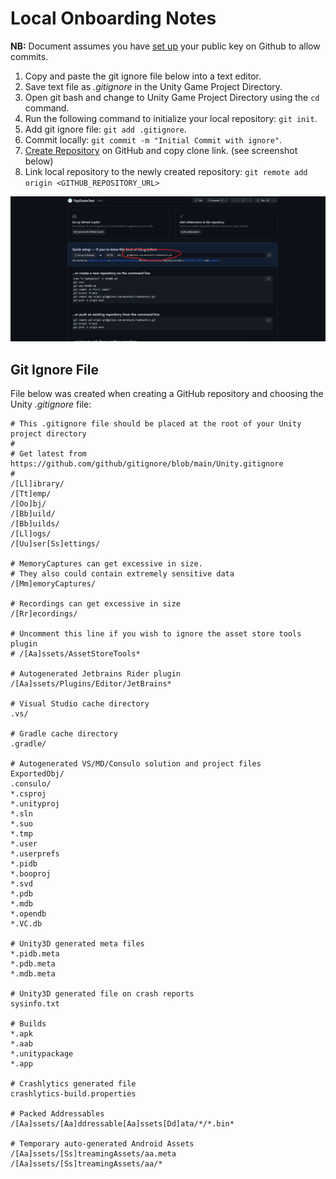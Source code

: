 # Local Onboarding Notes 

**NB:** Document assumes you have [set up](https://docs.github.com/en/authentication/connecting-to-github-with-ssh/adding-a-new-ssh-key-to-your-github-account) your public key on Github to allow commits. 


1. Copy and paste the git ignore file below into a text editor.
2. Save text file as _.gitignore_ in the Unity Game Project Directory. 
3. Open git bash and change to Unity Game Project Directory using the `cd` command.
4. Run the following command to initialize your local repository: `git init`.
5. Add git ignore file: `git add .gitignore`.
6. Commit locally: `git commit -m "Initial Commit with ignore"`.
7. [Create Repository](https://docs.github.com/en/repositories/creating-and-managing-repositories/creating-a-new-repository) on GitHub and copy clone link. (see screenshot below)
8. Link local repository to the newly created repository: `git remote add origin <GITHUB_REPOSITORY_URL>`



![](./images/githubcloneinfo.png)

## Git Ignore File

File below was created when creating a GitHub repository and choosing the Unity _.gitignore_ file: 

```{shell}
# This .gitignore file should be placed at the root of your Unity project directory
#
# Get latest from https://github.com/github/gitignore/blob/main/Unity.gitignore
#
/[Ll]ibrary/
/[Tt]emp/
/[Oo]bj/
/[Bb]uild/
/[Bb]uilds/
/[Ll]ogs/
/[Uu]ser[Ss]ettings/

# MemoryCaptures can get excessive in size.
# They also could contain extremely sensitive data
/[Mm]emoryCaptures/

# Recordings can get excessive in size
/[Rr]ecordings/

# Uncomment this line if you wish to ignore the asset store tools plugin
# /[Aa]ssets/AssetStoreTools*

# Autogenerated Jetbrains Rider plugin
/[Aa]ssets/Plugins/Editor/JetBrains*

# Visual Studio cache directory
.vs/

# Gradle cache directory
.gradle/

# Autogenerated VS/MD/Consulo solution and project files
ExportedObj/
.consulo/
*.csproj
*.unityproj
*.sln
*.suo
*.tmp
*.user
*.userprefs
*.pidb
*.booproj
*.svd
*.pdb
*.mdb
*.opendb
*.VC.db

# Unity3D generated meta files
*.pidb.meta
*.pdb.meta
*.mdb.meta

# Unity3D generated file on crash reports
sysinfo.txt

# Builds
*.apk
*.aab
*.unitypackage
*.app

# Crashlytics generated file
crashlytics-build.properties

# Packed Addressables
/[Aa]ssets/[Aa]ddressable[Aa]ssets[Dd]ata/*/*.bin*

# Temporary auto-generated Android Assets
/[Aa]ssets/[Ss]treamingAssets/aa.meta
/[Aa]ssets/[Ss]treamingAssets/aa/*

```
 
